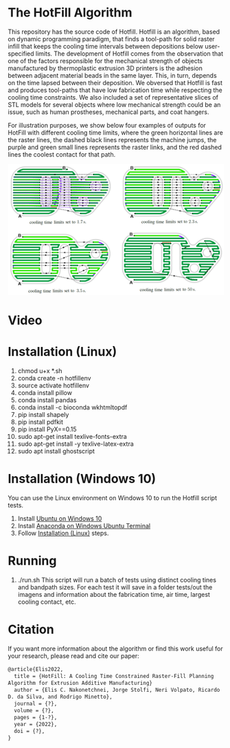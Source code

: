# The HotFill Algorithm

This repository has the source code of Hotfill. Hotfill is an algorithm, based on dynamic programming paradigm, that finds a tool-path for solid raster infill that keeps the cooling time intervals between depositions below user-specified limits. The development of Hotfill comes from the observation that one of the factors responsible for the mechanical strength of objects manufactured by thermoplastic extrusion 3D printers is the adhesion between adjacent material beads in the same layer. This, in turn, depends on the time lapsed between their deposition. We obversed that Hotfill is fast and produces tool-paths that have low fabrication time while respecting the cooling time constraints. We also included a set of representative slices of STL models for several objects where low mechanical strength could be an issue, such as human prostheses, mechanical parts, and coat hangers. 

For illustration purposes, we show below four examples of outputs for HotFill with different cooling time limits, where the green horizontal lines are the raster lines, the dashed black lines represents the machine jumps, the purple and green small lines represents the raster links, and the red dashed lines the coolest contact for that path.

![](https://github.com/ecassiana/hotfill/blob/main/hotfillfig.jpg)

# Video

# Installation (Linux)

01) chmod u+x *.sh
02) conda create -n hotfillenv
03) source activate hotfillenv
04) conda install pillow
05) conda install pandas
06) conda install -c bioconda wkhtmltopdf
07) pip install shapely
08) pip install pdfkit
09) pip install PyX==0.15
10) sudo apt-get install texlive-fonts-extra
11) sudo apt-get install -y texlive-latex-extra
12) sudo apt install ghostscript

# Installation (Windows 10)
You can use the Linux environment on Windows 10 to run the Hotfill script tests. 
01) Install [Ubuntu on Windows 10](https://ubuntu.com/tutorials/ubuntu-on-windows#1-overview)
02) Install [Anaconda on Windows Ubuntu Terminal](https://gist.github.com/kauffmanes/5e74916617f9993bc3479f401dfec7da)
03) Follow [Installation (Linux)](https://github.com/ecassiana/hotfill#installation-linux) steps.

# Running
01) ./run.sh
This script will run a batch of tests using distinct cooling tines and bandpath sizes.
For each test it will save in a folder tests/out the imagens and information about
the fabrication time, air time, largest cooling contact, etc.

# Citation

If you want more information about the algorithm or find this work useful for your research, please read and cite our paper:

```
@article{Elis2022,
  title = {HotFill: A Cooling Time Constrained Raster-Fill Planning Algorithm for Extrusion Additive Manufacturing}
  author = {Elis C. Nakonetchnei, Jorge Stolfi, Neri Volpato, Ricardo D. da Silva, and Rodrigo Minetto},
  journal = {?},
  volume = {?},
  pages = {1-?},
  year = {2022},
  doi = {?},
}
